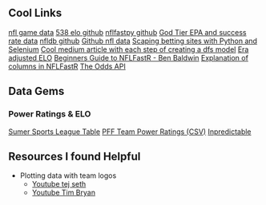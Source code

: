 
## Cool Links
[nfl game data](https://nflgamedata.com/)
[538 elo github](https://github.com/fivethirtyeight/nfl-elo-game)
[nflfastpy github](https://github.com/fantasydatapros/nflfastpy)
[God Tier EPA and success rate data](https://rbsdm.com/stats/stats/)
[nfldb github](https://github.com/BurntSushi/nfldb)
[Github nfl data](https://github.com/search?l=Python&q=nfl+data&type=Repositories)
[Scaping betting sites with Python and Selenium](https://medium.com/swlh/web-scraping-basics-scraping-a-betting-site-in-10-minutes-8e0529509848)
[Cool medium article with each step of creating a dfs model](https://taylormonticelli.medium.com/create-a-robust-predictive-fantasy-football-dfs-model-in-python-main-b7ebd295586e)
[Era adjusted ELO](https://www.nfeloapp.com/qb-rankings/era-adjusted/)
[Beginners Guide to NFLFastR - Ben Baldwin](https://www.nflfastr.com/articles/beginners_guide.html)
[Explanation of columns in NFLFastR](https://www.nflfastr.com/reference/fast_scraper.html)
[The Odds API]()

## Data Gems
### Power Ratings & ELO
[Sumer Sports League Table](https://sumersports.com/league-table/)
[PFF Team Power Ratings (CSV)](https://www.pff.com/betting/nfl-power-rankings)
[Inpredictable](https://stats.inpredictable.com/rankings/nfl.php?)

## Resources I found Helpful
- Plotting data with team logos
  - [Youtube tej seth](https://www.youtube.com/watch?v=auyOjPoURRg&ab_channel=MFANS)
  - [Youtube Tim Bryan](https://www.youtube.com/watch?v=q6PDM_vq4us&ab_channel=TimBryan)
